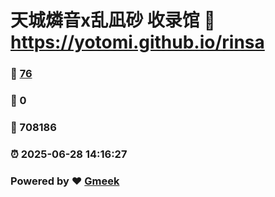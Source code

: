 # 天城燐音x乱凪砂 收录馆 :link: https://yotomi.github.io/rinsa 
### :page_facing_up: [76](https://yotomi.github.io/rinsa/tag.html) 
### :speech_balloon: 0 
### :hibiscus: 708186 
### :alarm_clock: 2025-06-28 14:16:27 
### Powered by :heart: [Gmeek](https://github.com/Meekdai/Gmeek)
